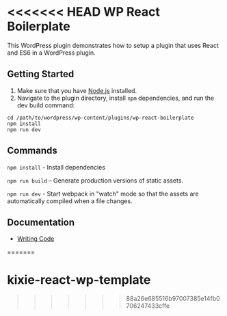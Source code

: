 <<<<<<< HEAD
WP React Boilerplate
====================

This WordPress plugin demonstrates how to setup a plugin that uses React and ES6 in a WordPress plugin.


## Getting Started

1. Make sure that you have [Node.js](https://nodejs.org/en/) installed.
2. Navigate to the plugin directory, install `npm` dependencies, and run the dev build command:

```
cd /path/to/wordpress/wp-content/plugins/wp-react-boilerplate
npm install
npm run dev
```

## Commands

`npm install` - Install dependencies

`npm run build` – Generate production versions of static assets.

`npm run dev` - Start webpack in "watch" mode so that the assets are automatically compiled when a file changes.

## Documentation

* [Writing Code](./docs/writing-code.md)


=======
# kixie-react-wp-template
>>>>>>> 88a26e685516b97007385e14fb0706247433cffe
